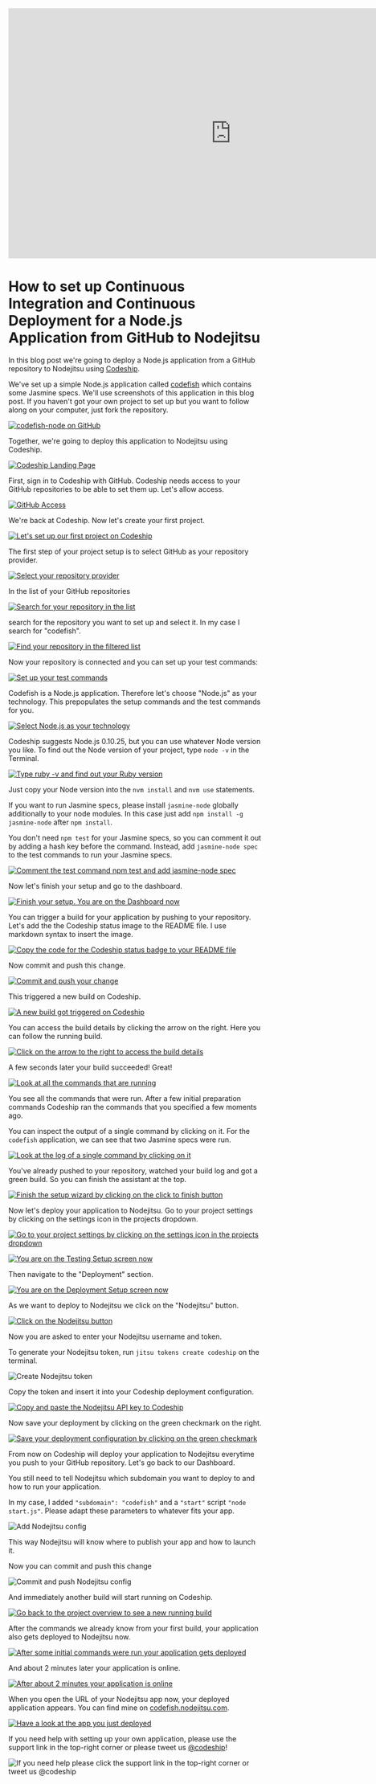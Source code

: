 












<iframe src="http://player.vimeo.com/video/" height="498" width="885" allowfullscreen="" frameborder="0"></iframe>

How to set up Continuous Integration and Continuous Deployment for a Node.js Application from GitHub to Nodejitsu
======================

In this blog post we're going to deploy a Node.js application from a GitHub repository to Nodejitsu using [Codeship][codeship].





We've set up a simple Node.js application called [codefish][codefish-repo] which contains some Jasmine specs. We'll use screenshots of this application in this blog post. If you haven't got your own project to set up but you want to follow along on your computer, just fork the repository.

[![codefish-node on GitHub][screenshot-repository]][screenshot-repository]





Together, we're going to deploy this application to Nodejitsu using Codeship.

[![Codeship Landing Page][screenshot-codefish-landingpage]][screenshot-codefish-landingpage]

First, sign in to Codeship with GitHub. Codeship needs access to your GitHub repositories to be able to set them up. Let's allow access.

[![GitHub Access][screenshot-oauth]][screenshot-oauth]

We're back at Codeship. Now let's create your first project.

[![Let's set up our first project on Codeship][screenshot-codeship-welcome]][screenshot-codeship-welcome]





The first step of your project setup is to select GitHub as your repository provider.

[![Select your repository provider][screenshot-repo-provider-selection]][screenshot-repo-provider-selection]

In the list of your GitHub repositories

[![Search for your repository in the list][screenshot-repo-selection]][screenshot-repo-selection]

search for the repository you want to set up and select it. In my case I search for "codefish".

[![Find your repository in the filtered list][screenshot-repo-selection-filtered]][screenshot-repo-selection-filtered]

Now your repository is connected and you can set up your test commands:

[![Set up your test commands][screenshot-codeship-technology]][screenshot-codeship-technology]

Codefish is a Node.js application. Therefore let's choose "Node.js" as your technology. This prepopulates the setup commands and the test commands for you.

[![Select Node.js as your technology][screenshot-codeship-technology-selected]][screenshot-codeship-technology-selected]





Codeship suggests Node.js 0.10.25, but you can use whatever Node version you like. To find out the Node version of your project, type `node -v` in the Terminal.

[![Type ruby -v and find out your Ruby version][screenshot-technology-version]][screenshot-technology-version]

Just copy your Node version into the `nvm install` and `nvm use` statements.

If you want to run Jasmine specs, please install `jasmine-node` globally additionally to your node modules. In this case just add `npm install -g jasmine-node` after `npm install`.

You don't need `npm test` for your Jasmine specs, so you can comment it out by adding a hash key before the command. Instead, add `jasmine-node spec` to the test commands to run your Jasmine specs.

[![Comment the test command `npm test` and add `jasmine-node spec`][screenshot-test-commands]][screenshot-test-commands]





Now let's finish your setup and go to the dashboard.

[![Finish your setup. You are on the Dashboard now][screenshot-codeship-dasboard]][screenshot-codeship-dasboard]





You can trigger a build for your application by pushing to your repository. Let's add the the Codeship status image to the README file. I use markdown syntax to insert the image.

[![Copy the code for the Codeship status badge to your README file][screenshot-codeship-image]][screenshot-codeship-image]

Now commit and push this change.

[![Commit and push your change][screenshot-codeship-push]][screenshot-codeship-push]

This triggered a new build on Codeship.

[![A new build got triggered on Codeship][screenshot-first-build-running]][screenshot-first-build-running]

You can access the build details by clicking the arrow on the right. Here you can follow the running build.

[![Click on the arrow to the right to access the build details][screenshot-first-build-running-details]][screenshot-first-build-running-details]

A few seconds later your build succeeded! Great!

[![Look at all the commands that are running][screenshot-first-build-finished]][screenshot-first-build-finished]

You see all the commands that were run. After a few initial preparation commands Codeship ran the commands that you specified a few moments ago.





You can inspect the output of a single command by clicking on it. For the `codefish` application, we can see that two Jasmine specs were run.

[![Look at the log of a single command by clicking on it][screenshot-build-log]][screenshot-build-log]





You've already pushed to your repository, watched your build log and got a green build. So you can finish the assistant at the top.

[![Finish the setup wizard by clicking on the click to finish button][screenshot-build-without-road-to-success]][screenshot-build-without-road-to-success]





Now let's deploy your application to Nodejitsu. Go to your project settings by clicking on the settings icon in the projects dropdown.

[![Go to your project settings by clicking on the settings icon in the projects dropdown][screenshot-go-to-project-settings]][screenshot-go-to-project-settings]

[![You are on the Testing Setup screen now][screenshot-project-settings]][screenshot-project-settings]

Then navigate to the "Deployment" section.

[![You are on the Deployment Setup screen now][screenshot-deployment-settings]][screenshot-deployment-settings]

As we want to deploy to Nodejitsu we click on the "Nodejitsu" button.

[![Click on the Nodejitsu button][screenshot-new-deployment]][screenshot-new-deployment]





Now you are asked to enter your Nodejitsu username and token.

To generate your Nodejitsu token, run `jitsu tokens create codeship` on the terminal.

![Create Nodejitsu token][screenshot-create-deployment-token]

Copy the token and insert it into your Codeship deployment configuration.





[![Copy and paste the Nodejitsu API key to Codeship][screenshot-complete-deployment]][screenshot-complete-deployment]

Now save your deployment by clicking on the green checkmark on the right.

[![Save your deployment configuration by clicking on the green checkmark][screenshot-saved-deployment]][screenshot-saved-deployment]

From now on Codeship will deploy your application to Nodejitsu everytime you push to your GitHub repository.
Let's go back to our Dashboard.





You still need to tell Nodejitsu which subdomain you want to deploy to and how to run your application.

In my case, I added `"subdomain": "codefish"` and a `"start"` script `"node start.js"`. Please adapt these parameters to whatever fits your app.

![Add Nodejitsu config][screenshot-add-deployment-config]

This way Nodejitsu will know where to publish your app and how to launch it.

Now you can commit and push this change

![Commit and push Nodejitsu config][screenshot-commit-and-push-deployment-config]





And immediately another build will start running on Codeship.

[![Go back to the project overview to see a new running build][screenshot-deploy-build-started]][screenshot-deploy-build-started]

After the commands we already know from your first build, your application also gets deployed to Nodejitsu now.

[![After some initial commands were run your application gets deployed][screenshot-build-deployment]][screenshot-build-deployment]

And about 2 minutes later your application is online.

[![After about 2 minutes your application is online][screenshot-build-deployment-complete]][screenshot-build-deployment-complete]





When you open the URL of your Nodejitsu app now, your deployed application appears. You can find mine on [codefish.nodejitsu.com][codefish-live].

[![Have a look at the app you just deployed][screenshot-deployed-application]][screenshot-deployed-application]

If you need help with setting up your own application, please use the support link in the top-right corner or please tweet us [@codeship][codeship-twitter]!

![If you need help please click the support link in the top-right corner or tweet us @codeship][screenshot-build-deployment-complete]



 [codeship]: https://www.codeship.io/
 [codeship-twitter]: http://www.twitter.com/codeship
 
 [codefish-repo]: https://github.com/codeship-tutorials/codefish-node
 
 
 [codefish-live]: http://codefish.nodejitsu.com
 
 [screenshot-repository]: https://github.com/codeship/screencast-storyboards/tree/node-github-nodejitsu/screenshots/github/codefish-node/repository.png
 [screenshot-codefish-landingpage]: https://github.com/codeship/screencast-storyboards/tree/node-github-nodejitsu/screenshots/codeship-landingpage.png
 [screenshot-oauth]: https://github.com/codeship/screencast-storyboards/tree/node-github-nodejitsu/screenshots/github/oauth.png
 [screenshot-codeship-welcome]: https://github.com/codeship/screencast-storyboards/tree/node-github-nodejitsu/screenshots/codeship-welcome.png
 [screenshot-repo-provider-selection]: https://github.com/codeship/screencast-storyboards/tree/node-github-nodejitsu/screenshots/github/repo-provider-selection.png
 [screenshot-repo-selection]: https://github.com/codeship/screencast-storyboards/tree/node-github-nodejitsu/screenshots/repo-selection.png
 [screenshot-repo-selection-filtered]: https://github.com/codeship/screencast-storyboards/tree/node-github-nodejitsu/screenshots/node/codefish-node-selection-filtered.png
 [screenshot-codeship-technology]: https://github.com/codeship/screencast-storyboards/tree/node-github-nodejitsu/screenshots/codeship-technology.png
 [screenshot-codeship-technology-selected]: https://github.com/codeship/screencast-storyboards/tree/node-github-nodejitsu/screenshots/node/codeship-technology.png
 [screenshot-technology-version]: https://github.com/codeship/screencast-storyboards/tree/node-github-nodejitsu/screenshots/node/technology-version.png
 [screenshot-test-commands]: https://github.com/codeship/screencast-storyboards/tree/node-github-nodejitsu/screenshots/node/test-commands.png
 [screenshot-codeship-dasboard]: https://github.com/codeship/screencast-storyboards/tree/node-github-nodejitsu/screenshots/github/codefish-node/codeship-dashboard.png
 [screenshot-codeship-image]: https://github.com/codeship/screencast-storyboards/tree/node-github-nodejitsu/screenshots/node/codeship-image.png
 [screenshot-codeship-push]: https://github.com/codeship/screencast-storyboards/tree/node-github-nodejitsu/screenshots/github/codefish-node/push.png
 [screenshot-first-build-running]: https://github.com/codeship/screencast-storyboards/tree/node-github-nodejitsu/screenshots/node/first-build-running.png
 [screenshot-first-build-running-details]: https://github.com/codeship/screencast-storyboards/tree/node-github-nodejitsu/screenshots/github/codefish-node/first-build-running-details.png
 [screenshot-first-build-finished]: https://github.com/codeship/screencast-storyboards/tree/node-github-nodejitsu/screenshots/github/codefish-node/first-build-finished.png
 [screenshot-build-log]: https://github.com/codeship/screencast-storyboards/tree/node-github-nodejitsu/screenshots/github/codefish-node/build-log.png
 [screenshot-build-without-road-to-success]: https://github.com/codeship/screencast-storyboards/tree/node-github-nodejitsu/screenshots/github/codefish-node/build-without-road-to-success.png
 [screenshot-go-to-project-settings]: https://github.com/codeship/screencast-storyboards/tree/node-github-nodejitsu/screenshots/github/codefish-node/go-to-project-settings.png
 [screenshot-project-settings]: https://github.com/codeship/screencast-storyboards/tree/node-github-nodejitsu/screenshots/node/project-settings.png
 [screenshot-deployment-settings]: https://github.com/codeship/screencast-storyboards/tree/node-github-nodejitsu/screenshots/node/deployment-settings.png
 [screenshot-new-deployment]: https://github.com/codeship/screencast-storyboards/tree/node-github-nodejitsu/screenshots/node/nodejitsu/new-deployment.png
 [screenshot-heroku-apps]: https://github.com/codeship/screencast-storyboards/tree/node-github-nodejitsu/screenshots/nodejitsu/heroku-apps.png
 [screenshot-create-heroku-app]: https://github.com/codeship/screencast-storyboards/tree/node-github-nodejitsu/screenshots/nodejitsu/create-heroku-app.png
 [screenshot-heroku-app-created]: https://github.com/codeship/screencast-storyboards/tree/node-github-nodejitsu/screenshots/nodejitsu/heroku-app-created.png
 [screenshot-heroku-deployment-name]: https://github.com/codeship/screencast-storyboards/tree/node-github-nodejitsu/screenshots/node/nodejitsu/heroku-deployment-name.png
 [screenshot-show-api-key]: https://github.com/codeship/screencast-storyboards/tree/node-github-nodejitsu/screenshots/nodejitsu/show-api-key.png
 [screenshot-complete-deployment]: https://github.com/codeship/screencast-storyboards/tree/node-github-nodejitsu/screenshots/node/nodejitsu/complete-deployment.png
 [screenshot-saved-deployment]: https://github.com/codeship/screencast-storyboards/tree/node-github-nodejitsu/screenshots/node/nodejitsu/saved-deployment.png
 [screenshot-added-paragraph]: https://github.com/codeship/screencast-storyboards/tree/node-github-nodejitsu/screenshots/node/added-paragraph.png
 [screenshot-commit-and-push-paragraph]: https://github.com/codeship/screencast-storyboards/tree/node-github-nodejitsu/screenshots/github/node/commit-and-push-paragraph.png
 [screenshot-deploy-build-started]: https://github.com/codeship/screencast-storyboards/tree/node-github-nodejitsu/screenshots/node/nodejitsu/deploy-build-started.png
 [screenshot-build-deployment]: https://github.com/codeship/screencast-storyboards/tree/node-github-nodejitsu/screenshots/node/nodejitsu/build-deployment.png
 [screenshot-build-deployment-complete]: https://github.com/codeship/screencast-storyboards/tree/node-github-nodejitsu/screenshots/node/nodejitsu/build-deployment-complete.png
 [screenshot-deployed-application]: https://github.com/codeship/screencast-storyboards/tree/node-github-nodejitsu/screenshots/node/nodejitsu/deployed-application.png
 [screenshot-select-post-hook]: https://github.com/codeship/screencast-storyboards/tree/node-github-nodejitsu/screenshots/github/codefish-node/select-post-hook.png
 [screenshot-paste-hook-url]: https://github.com/codeship/screencast-storyboards/tree/node-github-nodejitsu/screenshots/github/codefish-node/paste-hook-url.png
 [screenshot-hook-added]: https://github.com/codeship/screencast-storyboards/tree/node-github-nodejitsu/screenshots/github/codefish-node/hook-added.png
 [screenshot-deployment-username]: https://github.com/codeship/screencast-storyboards/tree/node-github-nodejitsu/screenshots/node/nodejitsu/username.png
 [screenshot-create-deployment-token]: https://github.com/codeship/screencast-storyboards/tree/node-github-nodejitsu/screenshots/node/nodejitsu/create-token.png
 [screenshot-add-deployment-config]: https://github.com/codeship/screencast-storyboards/tree/node-github-nodejitsu/screenshots/nodejitsu/add-config.png
 [screenshot-commit-and-push-deployment-config]: https://github.com/codeship/screencast-storyboards/tree/node-github-nodejitsu/screenshots/github/codefish-node/nodejitsu/commit-and-push-deployment-config.png
 [screenshot-dotcloud-api-key]: https://github.com/codeship/screencast-storyboards/tree/node-github-nodejitsu/screenshots/nodejitsu/api-key.png
 [screenshot-dotcloud-deployment-api-key]: https://github.com/codeship/screencast-storyboards/tree/node-github-nodejitsu/screenshots/node/nodejitsu/deployment-api-key.png
 [screenshot-dotcloud-yml]: https://github.com/codeship/screencast-storyboards/tree/node-github-nodejitsu/screenshots/node/nodejitsu/dotcloud-yml.png
 [screenshot-dotcloud-wsgi-py]: https://github.com/codeship/screencast-storyboards/tree/node-github-nodejitsu/screenshots/node/nodejitsu/wsgi-py.png
 [screenshot-deployment-documentation-page]: https://github.com/codeship/screencast-storyboards/tree/node-github-nodejitsu/screenshots/node/nodejitsu/documentation-page.png
 [screenshot-empty-deployment]: https://github.com/codeship/screencast-storyboards/tree/node-github-nodejitsu/screenshots/node/nodejitsu/empty-deployment.png
 [screenshot-deployment-home-page]: https://github.com/codeship/screencast-storyboards/tree/node-github-nodejitsu/screenshots/nodejitsu/home-page.png
 [screenshot-new-deployment-app]: https://github.com/codeship/screencast-storyboards/tree/node-github-nodejitsu/screenshots/node/nodejitsu/new-deployment-app.png
 [screenshot-deployment-oauth]: https://github.com/codeship/screencast-storyboards/tree/node-github-nodejitsu/screenshots/nodejitsu/oauth.png
 [screenshot-app-yml]: https://github.com/codeship/screencast-storyboards/tree/node-github-nodejitsu/screenshots/node/nodejitsu/app-yml.png
 [screenshot-install-tool]: https://github.com/codeship/screencast-storyboards/tree/node-github-nodejitsu/screenshots/nodejitsu/install-tool.png
 [screenshot-sign-in-to-deployment]: https://github.com/codeship/screencast-storyboards/tree/node-github-nodejitsu/screenshots/nodejitsu/sign-in-to-deployment.png
 [screenshot-create-api-token]: https://github.com/codeship/screencast-storyboards/tree/node-github-nodejitsu/screenshots/nodejitsu/create-api-token.png
 [screenshot-insert-api-token]: https://github.com/codeship/screencast-storyboards/tree/node-github-nodejitsu/screenshots/nodejitsu/insert-api-token.png
 [screenshot-look-up-url]: https://github.com/codeship/screencast-storyboards/tree/node-github-nodejitsu/screenshots/nodejitsu/look-up-url.png

